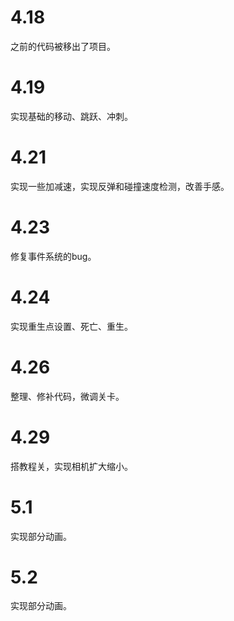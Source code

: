 # 4.18

之前的代码被移出了项目。

# 4.19

实现基础的移动、跳跃、冲刺。

# 4.21

实现一些加减速，实现反弹和碰撞速度检测，改善手感。

# 4.23

修复事件系统的bug。

# 4.24

实现重生点设置、死亡、重生。

# 4.26

整理、修补代码，微调关卡。

# 4.29

搭教程关，实现相机扩大缩小。

# 5.1

实现部分动画。

# 5.2

实现部分动画。